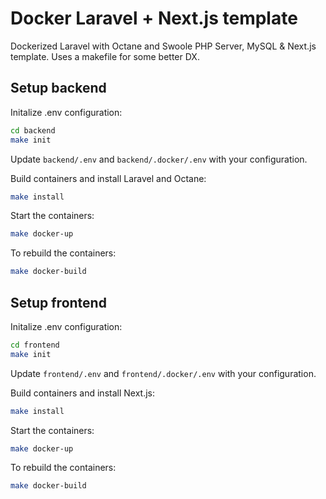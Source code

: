 # Docker Laravel + Next.js template
Dockerized Laravel with Octane and Swoole PHP Server, MySQL & Next.js template. Uses a makefile for some better DX.

## Setup backend

Initalize .env configuration:
```bash
cd backend
make init
```

Update `backend/.env` and `backend/.docker/.env` with your configuration.

Build containers and install Laravel and Octane:

```bash
make install
```

Start the containers:

```bash
make docker-up
```

To rebuild the containers:

```bash
make docker-build
```

## Setup frontend

Initalize .env configuration:
```bash
cd frontend
make init
```

Update `frontend/.env` and `frontend/.docker/.env` with your configuration.

Build containers and install Next.js:

```bash
make install
```

Start the containers:

```bash
make docker-up
```

To rebuild the containers:

```bash
make docker-build
```
